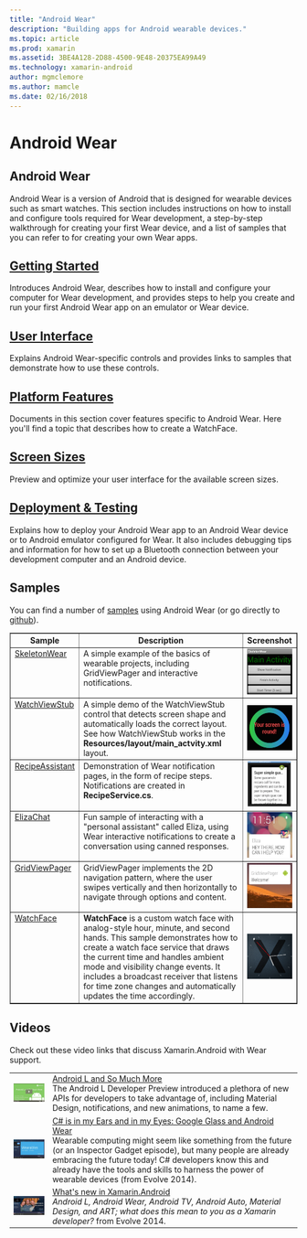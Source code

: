 ```yaml
---
title: "Android Wear"
description: "Building apps for Android wearable devices."
ms.topic: article
ms.prod: xamarin
ms.assetid: 3BE4A128-2D88-4500-9E48-20375EA99A49
ms.technology: xamarin-android
author: mgmclemore
ms.author: mamcle
ms.date: 02/16/2018
---
```


# Android Wear

## Android Wear

Android Wear is a version of Android that is designed for wearable
devices such as smart watches. This section includes instructions on
how to install and configure tools required for Wear development, a
step-by-step walkthrough for creating your first Wear device, and a
list of samples that you can refer to for creating your own Wear apps.

##  [Getting Started](~/android/wear/get-started/index.md)

Introduces Android Wear, describes how to install and configure your
computer for Wear development, and provides steps to help you create
and run your first Android Wear app on an emulator or Wear device.

##  [User Interface](~/android/wear/user-interface/index.md)

Explains Android Wear-specific controls and provides links to 
samples that demonstrate how to use these controls.

##  [Platform Features](~/android/wear/platform/index.md)

Documents in this section cover features specific to Android Wear. Here
you'll find a topic that describes how to create a WatchFace.

##  [Screen Sizes](~/android/wear/screen-sizes.md)

Preview and optimize your user interface for the available screen sizes.

##  [Deployment & Testing](~/android/wear/deploy-test/index.md)

Explains how to deploy your Android Wear app to an Android
Wear device or to Android emulator configured for Wear. It also
includes debugging tips and information for how to set up a Bluetooth
connection between your development computer and an Android device.


<a name="Samples" />

## Samples

You can find a number of 
[samples](https://developer.xamarin.com/samples/android/Android%20Wear/) using Android Wear (or go 
directly to 
[github](https://github.com/xamarin/monodroid-samples/tree/master/wear)). 

<table align="center" border="1" cellpadding="1" cellspacing="1">
  <thead>
      <th>
          <strong>Sample</strong>
      </th>
      <th>
          <strong>Description</strong>
      </th>
      <th>
          <strong>Screenshot</strong>
      </th>
  </thead>
  <tbody>
  <tr>
      <td valign="top">
          <a href="https://developer.xamarin.com/samples/SkeletonWear/">SkeletonWear</a>
      </td>
      <td valign="top">
          A simple example of the basics of wearable projects,
          including GridViewPager and interactive notifications.
      </td>
      <td>
          <img src="Images/skeleton.png" class="tableimg">
      </td>
  </tr>
  <tr>
      <td valign="top">
          <a href="https://developer.xamarin.com/samples/WatchViewStub/">WatchViewStub</a>
      </td>
      <td valign="top">
          A simple demo of the WatchViewStub control that detects
          screen shape and automatically loads the correct layout.
          See how WatchViewStub works in the
          <b>Resources/layout/main_actvity.xml</b> layout.
      </td>
      <td>
          <img src="Images/watchview.png" class="tableimg">
      </td>
  </tr>
  <tr>
      <td valign="top">
          <a href="https://developer.xamarin.com/samples/RecipeAssistant/">RecipeAssistant</a>
      </td>
      <td valign="top">
          Demonstration of Wear notification pages, in the form of
          recipe steps. Notifications are created in <b>RecipeService.cs</b>.
      </td>
      <td>
          <img src="Images/recipeassist.png" class="tableimg">
      </td>
  </tr>
  <tr>
      <td valign="top">
          <a href="https://developer.xamarin.com/samples/ElizaChat/">ElizaChat</a>
      </td>
      <td valign="top">
          Fun sample of interacting with a "personal assistant"
          called Eliza, using Wear interactive notifications to
          create a conversation using canned responses.
      </td>
      <td>
          <img src="Images/eliza.png" class="tableimg">
      </td>
  </tr>
  <tr>
      <td valign="top">
          <a href="https://developer.xamarin.com/samples/GridViewPager/">GridViewPager</a>
      </td>
      <td valign="top">
          GridViewPager implements the 2D navigation pattern, where
          the user swipes vertically and then horizontally to navigate
          through options and content.
      </td>
      <td>
          <img src="Images/gridviewpager.png" class="tableimg">
      </td>
  </tr>
  <tr>
      <td valign="top">
          <a href="https://developer.xamarin.com/samples/monodroid/wear/WatchFace">WatchFace</a>
      </td>
      <td valign="top">
          <b>WatchFace</b> is a custom watch face with analog-style hour,
          minute, and second hands. This sample demonstrates how
          to create a watch face service that draws the
          current time and handles ambient mode and visibility 
          change events. It includes a broadcast receiver that listens
          for time zone changes and automatically updates the time
          accordingly.
      </td>
      <td>
          <img src="Images/watchface.png" class="tableimg">
      </td>
  </tr>
  </tbody>
</table>

##  Videos

Check out these video links that discuss Xamarin.Android with Wear support.

<table align="center" border="0" cellpadding="1" cellspacing="1">
	<tr>
		<td>
		<a href="http://blog.xamarin.com/webinar-recording-android-l-and-so-much-more/"><img src="Images/video-android-l.png" border="0"/ /></td>
		<td><a href="http://blog.xamarin.com/webinar-recording-android-l-and-so-much-more/">Android L and So Much More</a>
		<br />
		The Android L Developer Preview introduced a plethora of new APIs
		for developers to take advantage of, including Material Design,
		notifications, and new animations, to name a few.</td>
	</tr>
	<tr>
		<td>
		<a href="https://www.youtube.com/watch?v=80H8tXByZQc"><img src="Images/video-eyes-ears.png" border="0" / /></td>
		<td><a href="https://www.youtube.com/watch?v=80H8tXByZQc">C# is in my Ears and in my Eyes: Google Glass and Android Wear</a>
		<br />
		Wearable computing might seem like something from the future
		(or an Inspector Gadget episode), but many people are already
		embracing the future today! C# developers know this and already
		have the tools and skills to harness the power of wearable devices (from Evolve 2014).</td>
	</tr>
	<tr>
		<td>
		<a href="https://www.youtube.com/watch?v=Gpqc2XZIQfU"><img src="Images/video-whats-new.png" border="0" / /></td>
		<td><a href="https://www.youtube.com/watch?v=Gpqc2XZIQfU">What's new in Xamarin.Android</a>
		<br />
		<i>Android L, Android Wear, Android TV, Android Auto, Material Design, and ART;
		what does this mean to you as a Xamarin developer?</i> from Evolve 2014.</td>
	</tr>
</table>


<!--

March 18
http://blog.xamarin.com/android-wear/

August 14
http://blog.xamarin.com/android-l-developer-preview-android-wear-support/

August 27
http://blog.xamarin.com/tips-for-your-first-android-wear-app/

Watch Face
https://github.com/Redth/Xamarin.Wear.WatchFace
-->
